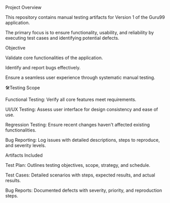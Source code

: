 Project Overview

This repository contains manual testing artifacts for Version 1 of the Guru99 application. 

The primary focus is to ensure functionality, usability, and reliability by executing test cases and identifying potential defects.

 Objective
 
Validate core functionalities of the application.

Identify and report bugs effectively.

Ensure a seamless user experience through systematic manual testing.

🛠Testing Scope

Functional Testing: Verify all core features meet requirements.

UI/UX Testing: Assess user interface for design consistency and ease of use.

Regression Testing: Ensure recent changes haven't affected existing functionalities.

Bug Reporting: Log issues with detailed descriptions, steps to reproduce, and severity levels.


Artifacts Included

 Test Plan: Outlines testing objectives, scope, strategy, and schedule.
 
 Test Cases: Detailed scenarios with steps, expected results, and actual results.
 
 Bug Reports: Documented defects with severity, priority, and reproduction steps.

 
